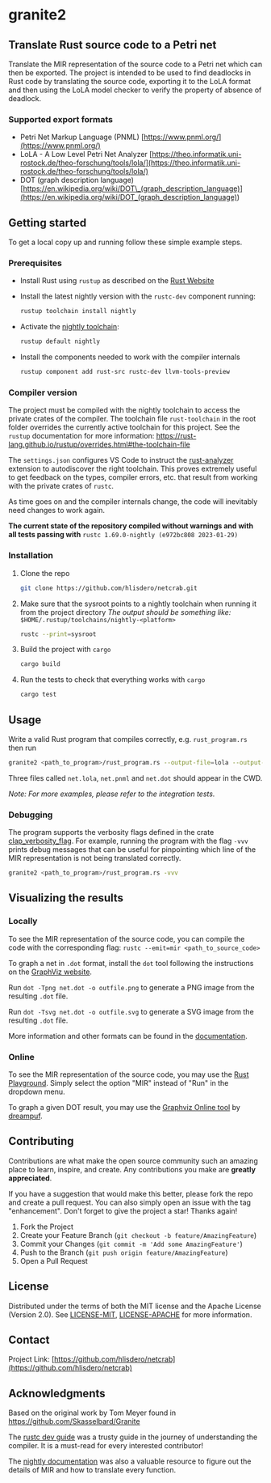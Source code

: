 # granite2

## Translate Rust source code to a Petri net

Translate the MIR representation of the source code to a Petri net which can then be exported.
The project is intended to be used to find deadlocks in Rust code by translating the source code,
exporting it to the LoLA format and then using the LoLA model checker to verify the property of absence of deadlock.

### Supported export formats

- Petri Net Markup Language (PNML) [https://www.pnml.org/](https://www.pnml.org/)
- LoLA - A Low Level Petri Net Analyzer [https://theo.informatik.uni-rostock.de/theo-forschung/tools/lola/](https://theo.informatik.uni-rostock.de/theo-forschung/tools/lola/)
- DOT (graph description language) [https://en.wikipedia.org/wiki/DOT\_(graph_description_language)](<https://en.wikipedia.org/wiki/DOT_(graph_description_language)>)

## Getting started

To get a local copy up and running follow these simple example steps.

### Prerequisites

- Install Rust using `rustup` as described on the [Rust Website](https://www.rust-lang.org/tools/install)
- Install the latest nightly version with the `rustc-dev` component running:

   ```sh
   rustup toolchain install nightly
   ```

- Activate the [nightly toolchain](https://rust-lang.github.io/rustup/concepts/channels.html):

   ```sh
   rustup default nightly
   ```

- Install the components needed to work with the compiler internals

   ```sh
   rustup component add rust-src rustc-dev llvm-tools-preview
   ```

### Compiler version

The project must be compiled with the nightly toolchain to access the private crates of the compiler.
The toolchain file `rust-toolchain` in the root folder overrides the currently active toolchain for this project.
See the `rustup` documentation for more information: <https://rust-lang.github.io/rustup/overrides.html#the-toolchain-file>

The `settings.json` configures VS Code to instruct the [rust-analyzer](https://marketplace.visualstudio.com/items?itemName=rust-lang.rust-analyzer) extension to autodiscover the right toolchain.
This proves extremely useful to get feedback on the types, compiler errors, etc. that result from working with the private crates of `rustc`.

As time goes on and the compiler internals change, the code will inevitably need changes to work again.

**The current state of the repository compiled without warnings and with all tests passing with** `rustc 1.69.0-nightly (e972bc808 2023-01-29)`

### Installation

1. Clone the repo

   ```sh
   git clone https://github.com/hlisdero/netcrab.git
   ```

2. Make sure that the sysroot points to a nightly toolchain when running it from the project directory
   _The output should be something like:_ `$HOME/.rustup/toolchains/nightly-<platform>`

   ```sh
   rustc --print=sysroot
   ```

3. Build the project with `cargo`

   ```sh
   cargo build
   ```

4. Run the tests to check that everything works with `cargo`

   ```sh
   cargo test
   ```

## Usage

Write a valid Rust program that compiles correctly, e.g. `rust_program.rs` then run

```sh
granite2 <path_to_program>/rust_program.rs --output-file=lola --output-file=pnml --output-file=dot
```

Three files called `net.lola`, `net.pnml` and `net.dot` should appear in the CWD.

_Note: For more examples, please refer to the integration tests._

### Debugging

The program supports the verbosity flags defined in the crate [clap_verbosity_flag](https://docs.rs/clap-verbosity-flag/latest/clap_verbosity_flag/).
For example, running the program with the flag `-vvv` prints debug messages that can be useful for pinpointing which line of the MIR representation is not being translated correctly.

```sh
granite2 <path_to_program>/rust_program.rs -vvv
```

## Visualizing the results

### Locally

To see the MIR representation of the source code, you can compile the code with the corresponding flag: `rustc --emit=mir <path_to_source_code>`

To graph a net in `.dot` format, install the `dot` tool following the instructions on the [GraphViz website](https://graphviz.org/download/).

Run `dot -Tpng net.dot -o outfile.png` to generate a PNG image from the resulting `.dot` file.

Run `dot -Tsvg net.dot -o outfile.svg` to generate a SVG image from the resulting `.dot` file.

More information and other formats can be found in the [documentation](https://graphviz.org/doc/info/command.html).

### Online

To see the MIR representation of the source code, you may use the [Rust Playground](https://play.rust-lang.org/).
Simply select the option "MIR" instead of "Run" in the dropdown menu.

To graph a given DOT result, you may use the [Graphviz Online tool](https://dreampuf.github.io/GraphvizOnline/) by [dreampuf](https://github.com/dreampuf).

## Contributing

Contributions are what make the open source community such an amazing place to learn, inspire, and create. Any contributions you make are **greatly appreciated**.

If you have a suggestion that would make this better, please fork the repo and create a pull request. You can also simply open an issue with the tag "enhancement".
Don't forget to give the project a star! Thanks again!

1. Fork the Project
2. Create your Feature Branch (`git checkout -b feature/AmazingFeature`)
3. Commit your Changes (`git commit -m 'Add some AmazingFeature'`)
4. Push to the Branch (`git push origin feature/AmazingFeature`)
5. Open a Pull Request

## License

Distributed under the terms of both the MIT license and the Apache License (Version 2.0). See [LICENSE-MIT](./LICENSE-MIT), [LICENSE-APACHE](./LICENSE-APACHE) for more information.

## Contact

Project Link: [https://github.com/hlisdero/netcrab](https://github.com/hlisdero/netcrab)

## Acknowledgments

Based on the original work by Tom Meyer found in <https://github.com/Skasselbard/Granite>

The [rustc dev guide](https://rustc-dev-guide.rust-lang.org/) was a trusty guide in the journey of understanding the compiler. It is a must-read for every interested contributor!

The [nightly documentation](https://doc.rust-lang.org/stable/nightly-rustc/) was also a valuable resource to figure out the details of MIR and how to translate every function.
